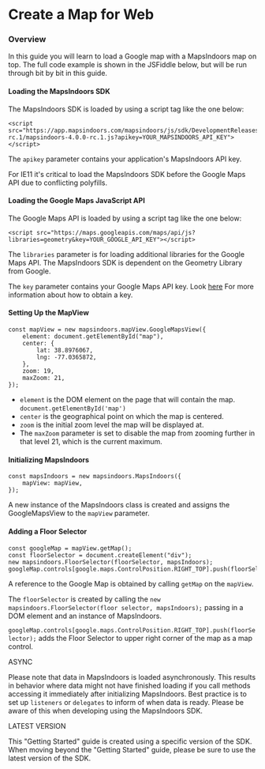 # Create a Map for Web

### Overview[​](https://docs.mapsindoors.com/simple-map-web#overview) <a href="#overview" id="overview"></a>

In this guide you will learn to load a Google map with a MapsIndoors map on top. The full code example is shown in the JSFiddle below, but will be run through bit by bit in this guide.

#### Loading the MapsIndoors SDK[​](https://docs.mapsindoors.com/simple-map-web#loading-the-mapsindoors-sdk) <a href="#loading-the-mapsindoors-sdk" id="loading-the-mapsindoors-sdk"></a>

The MapsIndoors SDK is loaded by using a script tag like the one below:

```
<script src="https://app.mapsindoors.com/mapsindoors/js/sdk/DevelopmentReleases/4.0.0-rc.1/mapsindoors-4.0.0-rc.1.js?apikey=YOUR_MAPSINDOORS_API_KEY"></script>
```

The `apikey` parameter contains your application's MapsIndoors API key.

For IE11 it's critical to load the MapsIndoors SDK before the Google Maps API due to conflicting polyfills.

#### Loading the Google Maps JavaScript API[​](https://docs.mapsindoors.com/simple-map-web#loading-the-google-maps-javascript-api) <a href="#loading-the-google-maps-javascript-api" id="loading-the-google-maps-javascript-api"></a>

The Google Maps API is loaded by using a script tag like the one below:

```
<script src="https://maps.googleapis.com/maps/api/js?libraries=geometry&key=YOUR_GOOGLE_API_KEY"></script>
```

The `libraries` parameter is for loading additional libraries for the Google Maps API. The MapsIndoors SDK is dependent on the Geometry Library from Google.

The `key` parameter contains your Google Maps API key. Look [here](https://developers-dot-devsite-v2-prod.appspot.com/maps/documentation/javascript/get-api-key) For more information about how to obtain a key.

#### Setting Up the MapView[​](https://docs.mapsindoors.com/simple-map-web#setting-up-the-mapview) <a href="#setting-up-the-mapview" id="setting-up-the-mapview"></a>

```
const mapView = new mapsindoors.mapView.GoogleMapsView({
    element: document.getElementById("map"),
    center: {
        lat: 38.8976067,
        lng: -77.0365872,
    },
    zoom: 19,
    maxZoom: 21,
});
```

* `element` is the DOM element on the page that will contain the map. `document.getElementById('map')`
* `center` is the geographical point on which the map is centered.
* `zoom` is the initial zoom level the map will be displayed at.
* The `maxZoom` parameter is set to disable the map from zooming further in that level 21, which is the current maximum.

#### Initializing MapsIndoors[​](https://docs.mapsindoors.com/simple-map-web#initializing-mapsindoors) <a href="#initializing-mapsindoors" id="initializing-mapsindoors"></a>

```
const mapsIndoors = new mapsindoors.MapsIndoors({
    mapView: mapView,
});
```

A new instance of the MapsIndoors class is created and assigns the GoogleMapsView to the `mapView` parameter.

#### Adding a Floor Selector[​](https://docs.mapsindoors.com/simple-map-web#adding-a-floor-selector) <a href="#adding-a-floor-selector" id="adding-a-floor-selector"></a>

```
const googleMap = mapView.getMap();
const floorSelector = document.createElement("div");
new mapsindoors.FloorSelector(floorSelector, mapsIndoors);
googleMap.controls[google.maps.ControlPosition.RIGHT_TOP].push(floorSelector);
```

A reference to the Google Map is obtained by calling `getMap` on the `mapView`.

The `floorSelector` is created by calling the `new mapsindoors.FloorSelector(floor selector, mapsIndoors);` passing in a DOM element and an instance of MapsIndoors.

`googleMap.controls[google.maps.ControlPosition.RIGHT_TOP].push(floorSelector);` adds the Floor Selector to upper right corner of the map as a map control.



ASYNC

Please note that data in MapsIndoors is loaded asynchronously. This results in behavior where data might not have finished loading if you call methods accessing it immediately after initializing MapsIndoors. Best practice is to set up `listeners` or `delegates` to inform of when data is ready. Please be aware of this when developing using the MapsIndoors SDK.



LATEST VERSION

This "Getting Started" guide is created using a specific version of the SDK. When moving beyond the "Getting Started" guide, please be sure to use the latest version of the SDK.
